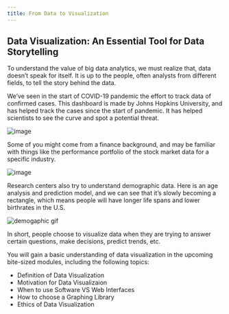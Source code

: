 ```yaml
---
title: From Data to Visualization
---
```


## Data Visualization: An Essential Tool for Data Storytelling
To understand the value of big data analytics, we must realize that, data doesn’t speak for itself. It is up to the people, often analysts from different fields, to tell the story behind the data.

We’ve seen in the start of COVID-19 pandemic the effort to track data of confirmed cases. This dashboard is made by Johns Hopkins University, and has helped track the cases since the start of pandemic. It has helped scientists to see the curve and spot a potential threat.

![image](https://user-images.githubusercontent.com/53935081/145136594-078b89eb-3c71-4ba8-9c77-f1398a234895.png)

Some of you might come from a finance background, and may be familiar with things like the performance portfolio of the stock market data for a specific industry. 

![image](https://user-images.githubusercontent.com/53935081/145136611-d3cefd97-472d-4b1d-a536-8627fc8a0130.png)


Research centers also try to understand demographic data. Here is an age analysis and prediction model, and we can see that it’s slowly becoming a rectangle, which means people will have longer life spans and lower birthrates in the U.S.

![demogaphic gif](https://user-images.githubusercontent.com/53935081/145136880-3ace5e7b-fcd0-4245-8514-f2d126735ea6.gif)

In short, people choose to visualize data when they are trying to answer certain questions, make decisions, predict trends, etc.

You will gain a basic understanding of data visualization in the upcoming bite-sized modules, including the following topics:
- Definition of Data Visualization
- Motivation for Data Visualizaion
- When to use Software VS Web Interfaces
- How to choose a Graphing Library
- Ethics of Data Visualization
